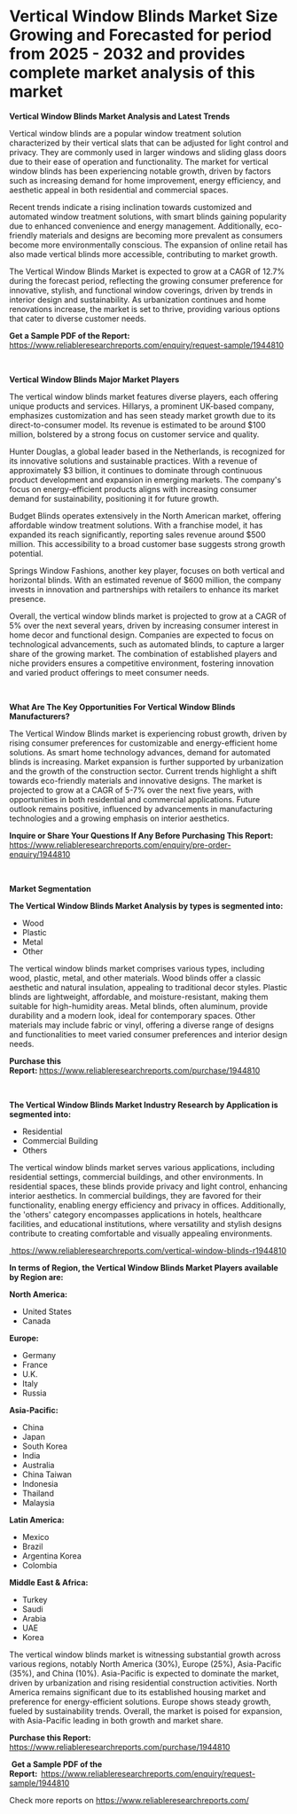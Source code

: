 <p><h1>Vertical Window Blinds Market Size Growing and Forecasted for period from 2025 - 2032 and provides complete market analysis of this market</h1></p><p><strong>Vertical Window Blinds Market Analysis and Latest Trends</strong></p>
<p><p>Vertical window blinds are a popular window treatment solution characterized by their vertical slats that can be adjusted for light control and privacy. They are commonly used in larger windows and sliding glass doors due to their ease of operation and functionality. The market for vertical window blinds has been experiencing notable growth, driven by factors such as increasing demand for home improvement, energy efficiency, and aesthetic appeal in both residential and commercial spaces.</p><p>Recent trends indicate a rising inclination towards customized and automated window treatment solutions, with smart blinds gaining popularity due to enhanced convenience and energy management. Additionally, eco-friendly materials and designs are becoming more prevalent as consumers become more environmentally conscious. The expansion of online retail has also made vertical blinds more accessible, contributing to market growth. </p><p>The Vertical Window Blinds Market is expected to grow at a CAGR of 12.7% during the forecast period, reflecting the growing consumer preference for innovative, stylish, and functional window coverings, driven by trends in interior design and sustainability. As urbanization continues and home renovations increase, the market is set to thrive, providing various options that cater to diverse customer needs.</p></p>
<p><strong>Get a Sample PDF of the Report:&nbsp;</strong> <a href="https://www.reliableresearchreports.com/enquiry/request-sample/1944810?utm_campaign=3250&utm_medium=2&utm_source=Github&utm_content=ia&utm_term=04042025&utm_id=vertical-window-blinds">https://www.reliableresearchreports.com/enquiry/request-sample/1944810</a></p>
<p>&nbsp;</p>
<p><strong>Vertical Window Blinds Major Market Players</strong></p>
<p><p>The vertical window blinds market features diverse players, each offering unique products and services. Hillarys, a prominent UK-based company, emphasizes customization and has seen steady market growth due to its direct-to-consumer model. Its revenue is estimated to be around $100 million, bolstered by a strong focus on customer service and quality.</p><p>Hunter Douglas, a global leader based in the Netherlands, is recognized for its innovative solutions and sustainable practices. With a revenue of approximately $3 billion, it continues to dominate through continuous product development and expansion in emerging markets. The company's focus on energy-efficient products aligns with increasing consumer demand for sustainability, positioning it for future growth.</p><p>Budget Blinds operates extensively in the North American market, offering affordable window treatment solutions. With a franchise model, it has expanded its reach significantly, reporting sales revenue around $500 million. This accessibility to a broad customer base suggests strong growth potential.</p><p>Springs Window Fashions, another key player, focuses on both vertical and horizontal blinds. With an estimated revenue of $600 million, the company invests in innovation and partnerships with retailers to enhance its market presence.</p><p>Overall, the vertical window blinds market is projected to grow at a CAGR of 5% over the next several years, driven by increasing consumer interest in home decor and functional design. Companies are expected to focus on technological advancements, such as automated blinds, to capture a larger share of the growing market. The combination of established players and niche providers ensures a competitive environment, fostering innovation and varied product offerings to meet consumer needs.</p></p>
<p>&nbsp;</p>
<p><strong>What Are The Key Opportunities For Vertical Window Blinds Manufacturers?</strong></p>
<p><p>The Vertical Window Blinds market is experiencing robust growth, driven by rising consumer preferences for customizable and energy-efficient home solutions. As smart home technology advances, demand for automated blinds is increasing. Market expansion is further supported by urbanization and the growth of the construction sector. Current trends highlight a shift towards eco-friendly materials and innovative designs. The market is projected to grow at a CAGR of 5-7% over the next five years, with opportunities in both residential and commercial applications. Future outlook remains positive, influenced by advancements in manufacturing technologies and a growing emphasis on interior aesthetics.</p></p>
<p><strong>Inquire or Share Your Questions If Any Before Purchasing This Report:</strong> <a href="https://www.reliableresearchreports.com/enquiry/pre-order-enquiry/1944810?utm_campaign=3250&utm_medium=2&utm_source=Github&utm_content=ia&utm_term=04042025&utm_id=vertical-window-blinds">https://www.reliableresearchreports.com/enquiry/pre-order-enquiry/1944810</a></p>
<p>&nbsp;</p>
<p><strong>Market Segmentation</strong></p>
<p><strong>The Vertical Window Blinds Market Analysis by types is segmented into:</strong></p>
<p><ul><li>Wood</li><li>Plastic</li><li>Metal</li><li>Other</li></ul></p>
<p><p>The vertical window blinds market comprises various types, including wood, plastic, metal, and other materials. Wood blinds offer a classic aesthetic and natural insulation, appealing to traditional decor styles. Plastic blinds are lightweight, affordable, and moisture-resistant, making them suitable for high-humidity areas. Metal blinds, often aluminum, provide durability and a modern look, ideal for contemporary spaces. Other materials may include fabric or vinyl, offering a diverse range of designs and functionalities to meet varied consumer preferences and interior design needs.</p></p>
<p><strong>Purchase this Report:&nbsp;</strong><a href="https://www.reliableresearchreports.com/purchase/1944810?utm_campaign=3250&utm_medium=2&utm_source=Github&utm_content=ia&utm_term=04042025&utm_id=vertical-window-blinds">https://www.reliableresearchreports.com/purchase/1944810</a></p>
<p>&nbsp;</p>
<p><strong>The Vertical Window Blinds Market Industry Research by Application is segmented into:</strong></p>
<p><ul><li>Residential</li><li>Commercial Building</li><li>Others</li></ul></p>
<p><p>The vertical window blinds market serves various applications, including residential settings, commercial buildings, and other environments. In residential spaces, these blinds provide privacy and light control, enhancing interior aesthetics. In commercial buildings, they are favored for their functionality, enabling energy efficiency and privacy in offices. Additionally, the 'others' category encompasses applications in hotels, healthcare facilities, and educational institutions, where versatility and stylish designs contribute to creating comfortable and visually appealing environments.</p></p>
<p><a href="https://www.reliableresearchreports.com/vertical-window-blinds-r1944810?utm_campaign=3250&utm_medium=2&utm_source=Github&utm_content=ia&utm_term=04042025&utm_id=vertical-window-blinds">&nbsp;https://www.reliableresearchreports.com/vertical-window-blinds-r1944810</a></p>
<p><strong>In terms of Region, the Vertical Window Blinds Market Players available by Region are:</strong></p>
<p>
    <p> <strong> North America: </strong>
        <ul>
            <li>United States</li>
            <li>Canada</li>
        </ul>
        </p> 
    <p> <strong> Europe: </strong>
        <ul>
            <li>Germany</li>
            <li>France</li>
            <li>U.K.</li>
            <li>Italy</li>
            <li>Russia</li>
        </ul>
        </p> 
    <p> <strong> Asia-Pacific: </strong>
        <ul>
            <li>China</li>
            <li>Japan</li>
            <li>South Korea</li>
            <li>India</li>
            <li>Australia</li>
            <li>China Taiwan</li>
            <li>Indonesia</li>
            <li>Thailand</li>
            <li>Malaysia</li>
        </ul>
        </p> 
    <p> <strong> Latin America: </strong>
        <ul>
            <li>Mexico</li>
            <li>Brazil</li>
            <li>Argentina Korea</li>
            <li>Colombia</li>
        </ul>
        </p> 
    <p> <strong> Middle East & Africa: </strong>
        <ul>
            <li>Turkey</li>
            <li>Saudi</li>
            <li>Arabia</li>
            <li>UAE</li>
            <li>Korea</li>
        </ul>
    </p>
    </p>
<p><p>The vertical window blinds market is witnessing substantial growth across various regions, notably North America (30%), Europe (25%), Asia-Pacific (35%), and China (10%). Asia-Pacific is expected to dominate the market, driven by urbanization and rising residential construction activities. North America remains significant due to its established housing market and preference for energy-efficient solutions. Europe shows steady growth, fueled by sustainability trends. Overall, the market is poised for expansion, with Asia-Pacific leading in both growth and market share.</p></p>
<p><strong>Purchase this Report: </strong><a href="https://www.reliableresearchreports.com/purchase/1944810?utm_campaign=3250&utm_medium=2&utm_source=Github&utm_content=ia&utm_term=04042025&utm_id=vertical-window-blinds">https://www.reliableresearchreports.com/purchase/1944810</a></p>
<p>&nbsp;<strong>Get a Sample PDF of the Report:&nbsp;&nbsp;</strong><a href="https://www.reliableresearchreports.com/enquiry/request-sample/1944810?utm_campaign=3250&utm_medium=2&utm_source=Github&utm_content=ia&utm_term=04042025&utm_id=vertical-window-blinds">https://www.reliableresearchreports.com/enquiry/request-sample/1944810</a></p>
<p><strong></strong></p>
<p>Check more reports on <a href="https://www.reliableresearchreports.com/?utm_campaign=3250&utm_medium=2&utm_source=Github&utm_content=ia&utm_term=04042025&utm_id=vertical-window-blinds">https://www.reliableresearchreports.com/</a></p>